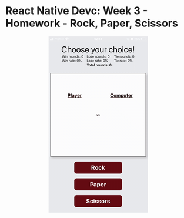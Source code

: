 # React Native Devc: Week 3 - Homework - Rock, Paper, Scissors

<p align="center">
  <img  src="./assets/demo.gif">
</p>

